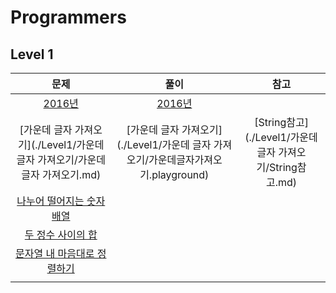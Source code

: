 # Programmers

## Level 1

|문제|풀이|참고|
|:---:|:---:|:---:|
|[2016년](./Level1/2016/2016년.md)|[2016년](./Level1/2016/2016.playground)| |
|[가운데 글자 가져오기](./Level1/가운데 글자 가져오기/가운데 글자 가져오기.md)|[가운데 글자 가져오기](./Level1/가운데 글자 가져오기/가운데글자가져오기.playground)| [String참고](./Level1/가운데 글자 가져오기/String참고.md)|
|[나누어 떨어지는 숫자 배열]()| | |
|[두 정수 사이의 합]()| | |
|[문자열 내 마음대로 정렬하기]()| | |
|	|	|